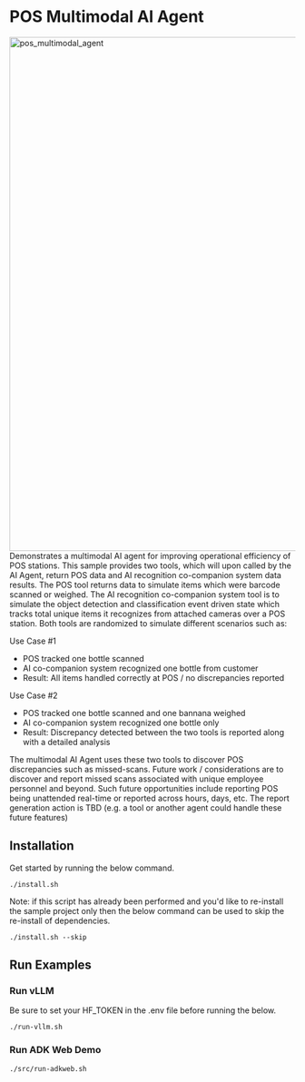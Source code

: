# POS Multimodal AI Agent
<img width="2387" height="906" alt="pos_multimodal_agent" src="https://github.com/user-attachments/assets/7612ba6d-ec97-4a46-8aa3-d0257c6c5d20" />
Demonstrates a multimodal AI agent for improving operational efficiency of POS stations. This sample provides two tools, which will upon called by the AI Agent, return POS data and AI recognition co-companion system data results.  
The POS tool returns data to simulate items which were barcode scanned or weighed. The AI recognition co-companion system tool is to simulate the object detection and classification event driven state 
which tracks total unique items it recognizes from attached cameras over a POS station. Both tools are randomized to simulate different scenarios such as:

Use Case #1
- POS tracked one bottle scanned
- AI co-companion system recognized one bottle from customer
- Result: All items handled correctly at POS / no discrepancies reported

Use Case #2
- POS tracked one bottle scanned and one bannana weighed
- AI co-companion system recognized one bottle only
- Result: Discrepancy detected between the two tools is reported along with a detailed analysis

The multimodal AI Agent uses these two tools to discover POS discrepancies such as missed-scans. Future work / considerations are to discover and report missed scans associated with unique employee personnel and beyond. 
Such future opportunities include reporting POS being unattended real-time or reported across hours, days, etc. The report generation action is TBD (e.g. a tool or another agent could handle these future features)


## Installation
Get started by running the below command.

```
./install.sh
```

Note: if this script has already been performed and you'd like to re-install the sample project only then the below command can be used to skip the re-install of dependencies.

```
./install.sh --skip
```

## Run Examples

### Run vLLM
Be sure to set your HF_TOKEN in the .env file before running the below.

```
./run-vllm.sh
```

### Run ADK Web Demo
```
./src/run-adkweb.sh
```
